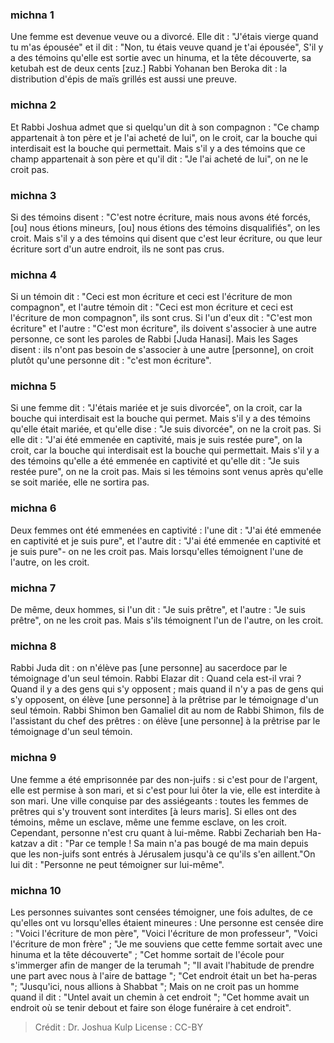 
### michna 1
Une femme est devenue veuve ou a divorcé. Elle dit : "J'étais vierge quand tu m'as épousée" et il dit : "Non, tu étais veuve quand je t'ai épousée", S'il y a des témoins qu'elle est sortie avec un hinuma, et la tête découverte, sa ketubah est de deux cents [zuz.] Rabbi Yohanan ben Beroka dit : la distribution d'épis de maïs grillés est aussi une preuve.

### michna 2
Et Rabbi Joshua admet que si quelqu'un dit à son compagnon : "Ce champ appartenait à ton père et je l'ai acheté de lui", on le croit, car la bouche qui interdisait est la bouche qui permettait. Mais s'il y a des témoins que ce champ appartenait à son père et qu'il dit : "Je l'ai acheté de lui", on ne le croit pas.

### michna 3
Si des témoins disent : "C'est notre écriture, mais nous avons été forcés, [ou] nous étions mineurs, [ou] nous étions des témoins disqualifiés", on les croit. Mais s'il y a des témoins qui disent que c'est leur écriture, ou que leur écriture sort d'un autre endroit, ils ne sont pas crus.

### michna 4
Si un témoin dit : "Ceci est mon écriture et ceci est l'écriture de mon compagnon", et l'autre témoin dit : "Ceci est mon écriture et ceci est l'écriture de mon compagnon", ils sont crus. Si l'un d'eux dit : "C'est mon écriture" et l'autre : "C'est mon écriture", ils doivent s'associer à une autre personne, ce sont les paroles de Rabbi [Juda Hanasi]. Mais les Sages disent : ils n'ont pas besoin de s'associer à une autre [personne], on croit plutôt qu'une personne dit : "c'est mon écriture".

### michna 5
Si une femme dit : "J'étais mariée et je suis divorcée", on la croit, car la bouche qui interdisait est la bouche qui permet. Mais s'il y a des témoins qu'elle était mariée, et qu'elle dise : "Je suis divorcée", on ne la croit pas. Si elle dit : "J'ai été emmenée en captivité, mais je suis restée pure", on la croit, car la bouche qui interdisait est la bouche qui permettait. Mais s'il y a des témoins qu'elle a été emmenée en captivité et qu'elle dit : "Je suis restée pure", on ne la croit pas. Mais si les témoins sont venus après qu'elle se soit mariée, elle ne sortira pas.

### michna 6
Deux femmes ont été emmenées en captivité : l'une dit : "J'ai été emmenée en captivité et je suis pure", et l'autre dit : "J'ai été emmenée en captivité et je suis pure"- on ne les croit pas. Mais lorsqu'elles témoignent l'une de l'autre, on les croit.

### michna 7
De même, deux hommes, si l'un dit : "Je suis prêtre", et l'autre : "Je suis prêtre", on ne les croit pas. Mais s'ils témoignent l'un de l'autre, on les croit.

### michna 8
Rabbi Juda dit : on n'élève pas [une personne] au sacerdoce par le témoignage d'un seul témoin. Rabbi Elazar dit : Quand cela est-il vrai ?  Quand il y a des gens qui s'y opposent ; mais quand il n'y a pas de gens qui s'y opposent, on élève [une personne] à la prêtrise par le témoignage d'un seul témoin. Rabbi Shimon ben Gamaliel dit au nom de Rabbi Shimon, fils de l'assistant du chef des prêtres : on élève [une personne] à la prêtrise par le témoignage d'un seul témoin.

### michna 9
Une femme a été emprisonnée par des non-juifs : si c'est pour de l'argent, elle est permise à son mari, et si c'est pour lui ôter la vie, elle est interdite à son mari. Une ville conquise par des assiégeants : toutes les femmes de prêtres qui s'y trouvent sont interdites [à leurs maris]. Si elles ont des témoins, même un esclave, même une femme esclave, on les croit. Cependant, personne n'est cru quant à lui-même. Rabbi Zechariah ben Ha-katzav a dit : "Par ce temple ! Sa main n'a pas bougé de ma main depuis que les non-juifs sont entrés à Jérusalem jusqu'à ce qu'ils s'en aillent."On lui dit : "Personne ne peut témoigner sur lui-même".

### michna 10
Les personnes suivantes sont censées témoigner, une fois adultes, de ce qu'elles ont vu lorsqu'elles étaient mineures : Une personne est censée dire : "Voici l'écriture de mon père", "Voici l'écriture de mon professeur", "Voici l'écriture de mon frère" ; "Je me souviens que cette femme sortait avec une hinuma et la tête découverte" ; "Cet homme sortait de l'école pour s'immerger afin de manger de la terumah "; "Il avait l'habitude de prendre une part avec nous à l'aire de battage "; "Cet endroit était un bet ha-peras "; "Jusqu'ici, nous allions à Shabbat "; Mais on ne croit pas un homme quand il dit : "Untel avait un chemin à cet endroit "; "Cet homme avait un endroit où se tenir debout et faire son éloge funéraire à cet endroit".

>Crédit : Dr. Joshua Kulp
>License : CC-BY